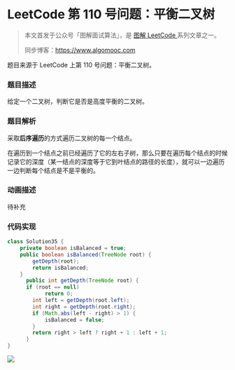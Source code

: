 # LeetCode 第 110 号问题：平衡二叉树

> 本文首发于公众号「图解面试算法」，是 [图解 LeetCode ](<https://github.com/MisterBooo/LeetCodeAnimation>) 系列文章之一。
>
> 同步博客：https://www.algomooc.com

题目来源于 LeetCode 上第 110 号问题：平衡二叉树。

### 题目描述

给定一个二叉树，判断它是否是高度平衡的二叉树。

### 题目解析

采取**后序遍历**的方式遍历二叉树的每一个结点。

在遍历到一个结点之前已经遍历了它的左右子树，那么只要在遍历每个结点的时候记录它的深度（某一结点的深度等于它到叶结点的路径的长度），就可以一边遍历一边判断每个结点是不是平衡的。

### 动画描述

待补充

### 代码实现

```java
class Solution35 {
    private boolean isBalanced = true;
    public boolean isBalanced(TreeNode root) {
        getDepth(root);
        return isBalanced;
    }
      public int getDepth(TreeNode root) {
      if (root == null)
			return 0;
		int left = getDepth(root.left);
		int right = getDepth(root.right);
		if (Math.abs(left - right) > 1) {
			isBalanced = false;
		}
		return right > left ? right + 1 : left + 1;
      }
}
```



![](../../Pictures/qrcode.jpg)